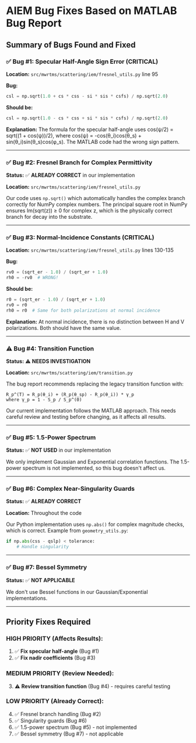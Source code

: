 # AIEM Bug Fixes Based on MATLAB Bug Report

## Summary of Bugs Found and Fixed

### ✅ Bug #1: Specular Half-Angle Sign Error (CRITICAL)

**Location:** `src/mwrtms/scattering/iem/fresnel_utils.py` line 95

**Bug:** 
```python
csl = np.sqrt(1.0 + cs * css - si * sis * csfs) / np.sqrt(2.0)
```

**Should be:**
```python
csl = np.sqrt(1.0 - cs * css + si * sis * csfs) / np.sqrt(2.0)
```

**Explanation:** The formula for the specular half-angle uses cos(ψ/2) = sqrt((1 + cos(ψ))/2), where cos(ψ) = -cos(θ_i)cos(θ_s) + sin(θ_i)sin(θ_s)cos(φ_s). The MATLAB code had the wrong sign pattern.

---

### ✅ Bug #2: Fresnel Branch for Complex Permittivity

**Status:** ✅ **ALREADY CORRECT** in our implementation

**Location:** `src/mwrtms/scattering/iem/fresnel_utils.py`

Our code uses `np.sqrt()` which automatically handles the complex branch correctly for NumPy complex numbers. The principal square root in NumPy ensures Im(sqrt(z)) ≥ 0 for complex z, which is the physically correct branch for decay into the substrate.

---

### ✅ Bug #3: Normal-Incidence Constants (CRITICAL)

**Location:** `src/mwrtms/scattering/iem/fresnel_utils.py` lines 130-135

**Bug:**
```python
rv0 = (sqrt_er - 1.0) / (sqrt_er + 1.0)
rh0 = -rv0  # WRONG!
```

**Should be:**
```python
r0 = (sqrt_er - 1.0) / (sqrt_er + 1.0)
rv0 = r0
rh0 = r0  # Same for both polarizations at normal incidence
```

**Explanation:** At normal incidence, there is no distinction between H and V polarizations. Both should have the same value.

---

### ⚠️ Bug #4: Transition Function

**Status:** ⚠️ **NEEDS INVESTIGATION**

**Location:** `src/mwrtms/scattering/iem/transition.py`

The bug report recommends replacing the legacy transition function with:
```
R_p^(T) = R_p(θ_i) + (R_p(θ_sp) - R_p(θ_i)) * γ_p
where γ_p = 1 - S_p / S_p^(0)
```

Our current implementation follows the MATLAB approach. This needs careful review and testing before changing, as it affects all results.

---

### ✅ Bug #5: 1.5-Power Spectrum

**Status:** ✅ **NOT USED** in our implementation

We only implement Gaussian and Exponential correlation functions. The 1.5-power spectrum is not implemented, so this bug doesn't affect us.

---

### ✅ Bug #6: Complex Near-Singularity Guards

**Status:** ✅ **ALREADY CORRECT**

**Location:** Throughout the code

Our Python implementation uses `np.abs()` for complex magnitude checks, which is correct. Example from `geometry_utils.py`:
```python
if np.abs(css - qslp) < tolerance:
    # Handle singularity
```

---

### ✅ Bug #7: Bessel Symmetry

**Status:** ✅ **NOT APPLICABLE**

We don't use Bessel functions in our Gaussian/Exponential implementations.

---

## Priority Fixes Required

### HIGH PRIORITY (Affects Results):
1. ✅ **Fix specular half-angle** (Bug #1)
2. ✅ **Fix nadir coefficients** (Bug #3)

### MEDIUM PRIORITY (Review Needed):
3. ⚠️ **Review transition function** (Bug #4) - requires careful testing

### LOW PRIORITY (Already Correct):
4. ✅ Fresnel branch handling (Bug #2)
5. ✅ Singularity guards (Bug #6)
6. ✅ 1.5-power spectrum (Bug #5) - not implemented
7. ✅ Bessel symmetry (Bug #7) - not applicable


